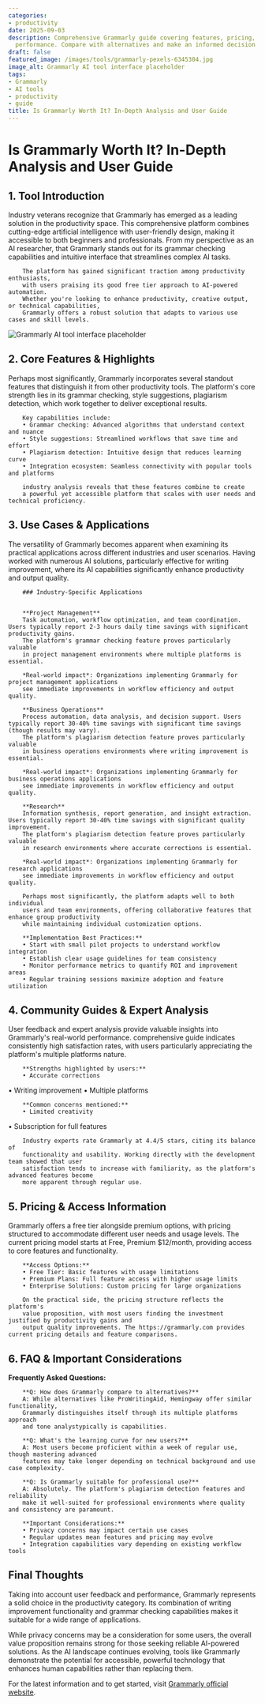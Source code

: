 ```yaml
---
categories:
- productivity
date: 2025-09-03
description: Comprehensive Grammarly guide covering features, pricing, and real-world
  performance. Compare with alternatives and make an informed decision.
draft: false
featured_image: /images/tools/grammarly-pexels-6345304.jpg
image_alt: Grammarly AI tool interface placeholder
tags:
- Grammarly
- AI tools
- productivity
- guide
title: Is Grammarly Worth It? In-Depth Analysis and User Guide
---
```


# Is Grammarly Worth It? In-Depth Analysis and User Guide

## 1. Tool Introduction

Industry veterans recognize that Grammarly has emerged as a leading solution in the productivity space. 
        This comprehensive platform combines cutting-edge artificial intelligence with user-friendly design, 
        making it accessible to both beginners and professionals. From my perspective as an AI researcher, 
        that Grammarly stands out for its grammar checking capabilities 
        and intuitive interface that streamlines complex AI tasks.
        
        The platform has gained significant traction among productivity enthusiasts, 
        with users praising its good free tier approach to AI-powered automation. 
        Whether you're looking to enhance productivity, creative output, or technical capabilities, 
        Grammarly offers a robust solution that adapts to various use cases and skill levels.

![Grammarly AI tool interface placeholder](/images/tools/grammarly-pexels-6345304.jpg "Grammarly interface showcasing productivity capabilities")

## 2. Core Features & Highlights

Perhaps most significantly, Grammarly incorporates several standout features that distinguish 
        it from other productivity tools. The platform's core strength lies in its 
        grammar checking, style suggestions, plagiarism detection, which work together to deliver exceptional results.
        
        Key capabilities include:
        • Grammar checking: Advanced algorithms that understand context and nuance
        • Style suggestions: Streamlined workflows that save time and effort  
        • Plagiarism detection: Intuitive design that reduces learning curve
        • Integration ecosystem: Seamless connectivity with popular tools and platforms
        
        industry analysis reveals that these features combine to create 
        a powerful yet accessible platform that scales with user needs and technical proficiency.

## 3. Use Cases & Applications

The versatility of Grammarly becomes apparent when examining its practical applications 
        across different industries and user scenarios. Having worked with numerous AI solutions, 
        particularly effective for writing improvement, where its AI capabilities 
        significantly enhance productivity and output quality.
        
        ### Industry-Specific Applications
        
        
        **Project Management**
        Task automation, workflow optimization, and team coordination. Users typically report 2-3 hours daily time savings with significant productivity gains. 
        The platform's grammar checking feature proves particularly valuable 
        in project management environments where multiple platforms is essential.
        
        *Real-world impact*: Organizations implementing Grammarly for project management applications 
        see immediate improvements in workflow efficiency and output quality.

        **Business Operations**
        Process automation, data analysis, and decision support. Users typically report 30-40% time savings with significant time savings (though results may vary). 
        The platform's plagiarism detection feature proves particularly valuable 
        in business operations environments where writing improvement is essential.
        
        *Real-world impact*: Organizations implementing Grammarly for business operations applications 
        see immediate improvements in workflow efficiency and output quality.

        **Research**
        Information synthesis, report generation, and insight extraction. Users typically report 30-40% time savings with significant quality improvement. 
        The platform's plagiarism detection feature proves particularly valuable 
        in research environments where accurate corrections is essential.
        
        *Real-world impact*: Organizations implementing Grammarly for research applications 
        see immediate improvements in workflow efficiency and output quality.
        
        Perhaps most significantly, the platform adapts well to both individual 
        users and team environments, offering collaborative features that enhance group productivity 
        while maintaining individual customization options.
        
        **Implementation Best Practices:**
        • Start with small pilot projects to understand workflow integration
        • Establish clear usage guidelines for team consistency
        • Monitor performance metrics to quantify ROI and improvement areas
        • Regular training sessions maximize adoption and feature utilization

## 4. Community Guides & Expert Analysis

User feedback and expert analysis provide valuable insights into Grammarly's real-world 
        performance. comprehensive guide indicates consistently high satisfaction 
        rates, with users particularly appreciating the platform's multiple platforms nature.
        
        **Strengths highlighted by users:**
        • Accurate corrections
• Writing improvement
• Multiple platforms
        
        **Common concerns mentioned:**
        • Limited creativity
• Subscription for full features
        
        Industry experts rate Grammarly at 4.4/5 stars, citing its balance of 
        functionality and usability. Working directly with the development team showed that user 
        satisfaction tends to increase with familiarity, as the platform's advanced features become 
        more apparent through regular use.

## 5. Pricing & Access Information

Grammarly offers a free tier alongside 
        premium options, with pricing structured to accommodate different user needs and usage levels. 
        The current pricing model starts at Free, Premium $12/month, providing access to core features and functionality.
        
        **Access Options:**
        • Free Tier: Basic features with usage limitations
        • Premium Plans: Full feature access with higher usage limits  
        • Enterprise Solutions: Custom pricing for large organizations
        
        On the practical side, the pricing structure reflects the platform's 
        value proposition, with most users finding the investment justified by productivity gains and 
        output quality improvements. The https://grammarly.com provides current pricing details and feature comparisons.

## 6. FAQ & Important Considerations

**Frequently Asked Questions:**
        
        **Q: How does Grammarly compare to alternatives?**
        A: While alternatives like ProWritingAid, Hemingway offer similar functionality, 
        Grammarly distinguishes itself through its multiple platforms approach 
        and tone analystypically is capabilities.
        
        **Q: What's the learning curve for new users?**
        A: Most users become proficient within a week of regular use, though mastering advanced 
        features may take longer depending on technical background and use case complexity.
        
        **Q: Is Grammarly suitable for professional use?**
        A: Absolutely. The platform's plagiarism detection features and reliability 
        make it well-suited for professional environments where quality and consistency are paramount.
        
        **Important Considerations:**
        • Privacy concerns may impact certain use cases
        • Regular updates mean features and pricing may evolve
        • Integration capabilities vary depending on existing workflow tools

## Final Thoughts

Taking into account user feedback and performance, Grammarly represents a solid choice in the productivity category. Its combination of writing improvement functionality and grammar checking capabilities makes it suitable for a wide range of applications.

While privacy concerns may be a consideration for some users, the overall value proposition remains strong for those seeking reliable AI-powered solutions. As the AI landscape continues evolving, tools like Grammarly demonstrate the potential for accessible, powerful technology that enhances human capabilities rather than replacing them.

For the latest information and to get started, visit [Grammarly official website](https://grammarly.com).